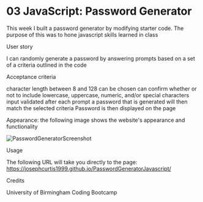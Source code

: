 # 03 JavaScript: Password Generator

This week I built a password generator by modifying starter code. The purpose of this was to hone javascript skills learned in class

User story

I can randomly generate a password by answering prompts based on a set of a criteria outlined in the code

Acceptance criteria

character length between 8 and 128 can be chosen
can confirm whether or not to include lowercase, uppercase, numeric, and/or special characters
input validated after each prompt
a password that is generated will then match the selected criteria
Password is then displayed on the page

Appearance: the following image shows the website's appearance and functionality

![PasswordGeneratorScreenshot](https://user-images.githubusercontent.com/94229291/148652216-2df325f2-ba61-4764-8c1b-bb883b7f10b4.jpg)


Usage

The following URL will take you directly to the page: https://josephcurtis1999.github.io/PasswordGeneratorJavascript/

Credits

University of Birmingham Coding Bootcamp
